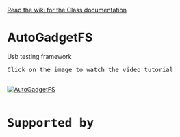 
[Read the wiki for the Class documentation](https://github.com/ehabhussein/AutoGadgetFS/wiki)

# AutoGadgetFS
Usb testing framework

<pre>
Click on the image to watch the video tutorial

</pre>
[![AutoGadgetFS](https://img.youtube.com/vi/jefrEQvvELw/0.jpg)](https://www.youtube.com/watch?v=jefrEQvvELw)

<pre>
<h1>Supported by</h1>

</pre>
